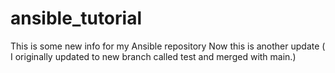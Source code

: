# ansible_tutorial
This is some new info for my Ansible repository 
Now this is another update ( I originally updated to new branch called test and merged with main.)
